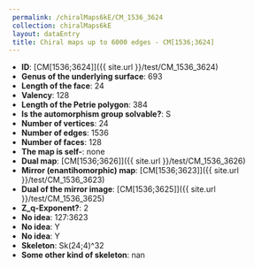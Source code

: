 ```yaml
--- 
 permalink: /chiralMaps6kE/CM_1536_3624 
 collection: chiralMaps6kE
 layout: dataEntry
 title: Chiral maps up to 6000 edges - CM[1536;3624]
---
```


- **ID**: [CM[1536;3624]]({{ site.url }}/test/CM_1536_3624)
- **Genus of the underlying surface**: 693
- **Length of the face**: 24
- **Valency**: 128
- **Length of the Petrie polygon**: 384
- **Is the automorphism group solvable?**: S
- **Number of vertices**: 24
- **Number of edges**: 1536
- **Number of faces**: 128
- **The map is self-**: none
- **Dual map**: [CM[1536;3626]]({{ site.url }}/test/CM_1536_3626)
- **Mirror (enantihomorphic) map**: [CM[1536;3623]]({{ site.url }}/test/CM_1536_3623)
- **Dual of the mirror image**: [CM[1536;3625]]({{ site.url }}/test/CM_1536_3625)
- **Z_q-Exponent?**: 2
- **No idea**:  127:3623
- **No idea**: Y
- **No idea**: Y
- **Skeleton**: Sk(24;4)^32
- **Some other kind of skeleton**: nan
